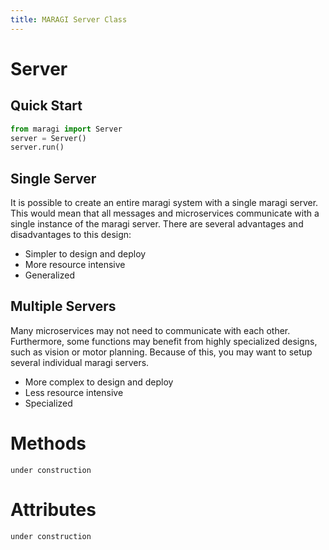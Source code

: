 ```yaml
---
title: MARAGI Server Class
---
```


# Server

## Quick Start

```python
from maragi import Server
server = Server()
server.run()
```

## Single Server

It is possible to create an entire maragi system with a single maragi server. This would mean that all messages and microservices communicate with a single instance of the maragi server. There are several advantages and disadvantages to this design:

- Simpler to design and deploy
- More resource intensive
- Generalized

## Multiple Servers

Many microservices may not need to communicate with each other. Furthermore, some functions may benefit from highly specialized designs, such as vision or motor planning. Because of this, you may want to setup several individual maragi servers.

- More complex to design and deploy
- Less resource intensive
- Specialized

# Methods

`under construction`

# Attributes

`under construction`
